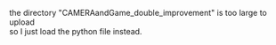the directory "CAMERAandGame_double_improvement" is too large to upload </br>
  so I just load the python file instead.
